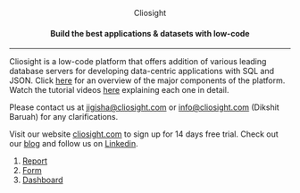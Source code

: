 <p align="center">
<p align="center">Cliosight</p>      
<h4 align="center">Build the best applications & datasets with low-code</h4>
<hr/>
</p>
           
Cliosight is a low-code platform that offers addition of various leading database servers for developing data-centric applications with SQL and JSON. Click [here](https://github.com/cliosight/Docs/blob/main/Spec.md) for an overview of the major components of the platform. Watch the tutorial videos [here](https://www.youtube.com/channel/UC1STG2eLks_NJcwbdkjDDIQ) explaining each one in detail. 

Please contact us at jigisha@cliosight.com or info@cliosight.com (Dikshit Baruah) for any clarifications.   
	    
Visit our website [cliosight.com](https://cliosight.com) to sign up for 14 days free trial. Check out our [blog](https://medium.com/@cliosight) and follow us on [Linkedin](https://www.linkedin.com/in/jigisha-aryya/).         
         
1. [Report](https://app.cliosight.com/app/reports/70/show?noNavbar=true)                  
2. [Form](https://app.cliosight.com/app/forms/62/show?noNavbar=true)                
3. [Dashboard](https://app.cliosight.com/app/dashboards/49/show?noNavbar=true)                   

